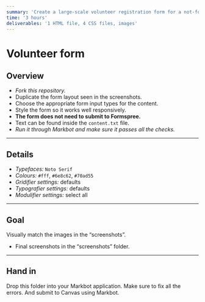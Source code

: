 ```yaml
---
summary: 'Create a large-scale volunteer registration form for a not-for-profit organization.'
time: '3 hours'
deliverables: '1 HTML file, 4 CSS files, images'
---
```


# Volunteer form

## Overview

- *Fork this repository.*
- Duplicate the form layout seen in the screenshots.
- Choose the appropriate form input types for the content.
- Style the form so it works well responsively.
- **The form does not need to submit to Formspree.**
- Text can be found inside the `content.txt` file.
- *Run it through Markbot and make sure it passes all the checks.*

---

## Details

- *Typefaces:* `Noto Serif`
- *Colours:* `#fff`, `#6e8c62`, `#70ad55`
- *Gridifier settings:* defaults
- *Typografier settings:* defaults
- *Modulifier settings:* select all

---

## Goal

Visually match the images in the “screenshots”.

- Final screenshots in the “screenshots” folder.

---

## Hand in

Drop this folder into your Markbot application. Make sure to fix all the errors. And submit to Canvas using Markbot.
